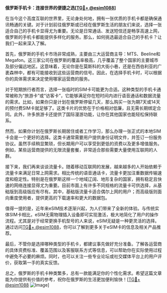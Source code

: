 **俄罗斯手机卡：连接世界的便捷之选[[TG💪+ @esim1088](https://t.me/s/esim1088)]**

在当今这个高度互联的世界里，无论身处何地，拥有一张优质的手机卡都是确保通讯畅通的关键。对于计划前往俄罗斯或已经在俄罗斯生活的朋友们来说，选择一张适合自己的手机卡显得尤为重要。无论是日常通话、发送短信还是畅享高速上网，俄罗斯的手机卡都能提供多样化的服务。那么，如何挑选最适合自己的手机卡？让我们一起来深入了解。

首先，俄罗斯的手机卡市场非常成熟，主要由三大运营商主导：MTS、Beeline和Megafon。这三家公司在俄罗斯的覆盖率极高，几乎覆盖了整个国家的主要城市及部分偏远地区。这意味着，无论你是在莫斯科的大街小巷，还是在西伯利亚的广袤森林中，都有可能接收到这些运营商的信号。因此，在选择手机卡时，可以根据你的具体需求来决定使用哪家运营商的服务。

对于短期旅行者而言，选择一张临时的SIM卡可能更为合适。这种类型的手机卡通常被称为“旅游卡”或“访客卡”，它能够满足你在短时间内进行语音通话和数据流量的需求。比如，如果你只是计划在俄罗斯停留几天，那么购买一张为期7天或14天的预付费SIM卡就足够了。这类卡片的优势在于价格相对低廉，且无需长期绑定合同。此外，许多旅游卡还提供了国际漫游功能，让你在其他国家也能轻松保持联系。

然而，如果你计划在俄罗斯长期居住或者工作学习，那么办理一张正式的本地SIM卡会是一个更好的选择。这类卡通常需要用户提供身份证明文件，并签订一份服务协议。虽然手续稍显繁琐，但长期用户可以享受到更低的资费以及更多增值服务。例如，某些运营商提供的无限流量套餐，非常适合那些需要大量使用互联网的人群。

接下来，我们再来谈谈流量卡。随着移动互联网的发展，越来越多的人开始依赖于流量卡来满足日常上网需求。相比传统的语音通话卡，流量卡更加注重数据传输速度和稳定性。特别是在俄罗斯这样一个地域辽阔、地形复杂的国家，拥有稳定且快速的网络连接显得尤为重要。目前市面上有许多不同规格的流量卡可供选择，从基础版到高级版应有尽有。其中，基础版流量卡适合偶尔上网的用户；而高级版则面向重度使用者，提供更高的下载速率和更大的数据包。

值得一提的是，近年来eSIM技术逐渐兴起，为人们带来了全新的体验。与传统实体SIM卡相比，eSIM无需物理插入设备即可实现激活，极大地简化了用户的操作流程。尤其是对于经常更换手机型号的人来说，eSIM无疑是一种更灵活的选择。通过访问[TG💪+ @esim1088](https://t.me/s/esim1088)，你可以了解到更多关于eSIM卡的信息及相关产品推荐。

最后，不管你是选择哪种类型的手机卡，都建议事先做好充分准备。了解各运营商的具体资费标准、覆盖范围以及客服联系方式等信息，可以帮助你在实际使用过程中避免不必要的麻烦。同时，也可以关注一些专业论坛或社交媒体平台上的用户评价，获取第一手的真实反馈。

总之，俄罗斯的手机卡种类繁多，总有一款能满足你的个性化需求。希望这篇文章能为你提供有价值的参考，祝你在俄罗斯的生活更加便利愉快！[[TG💪+ @esim1088](https://t.me/s/esim1088) ![Image](https://i.postimg.cc/4NQfJmqS/Snipaste-2025-05-13-00-14-12.png)]
